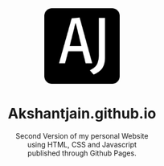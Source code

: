 <div align="center">
  <img alt="logo" height="150" width="150" src="img/favicon2.png"></img>
  <!--img alt="logo" height="300" width="250" hspace="55" src="images/qrcode.png"></img-->
  <p>
    <h1> Akshantjain.github.io</h1>
    Second Version of my personal Website <br>
    using HTML, CSS and Javascript<br>
    published through Github Pages.
  </p>
</div>
